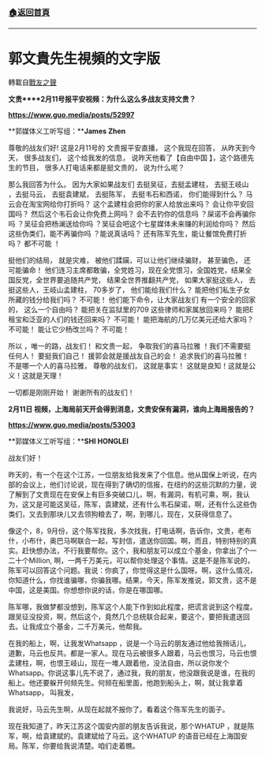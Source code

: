 ###  [:house:返回首頁](https://github.com/ourhimalayas/txt)
---
# 郭文貴先生視頻的文字版
轉載自[戰友之聲](http://littleantvoice.blogspot.com)

**文贵****2月11号报平安视频：为什么这么多战友支持文贵？**



**https://www.guo.media/posts/52997**





**郭媒体义工听写组：****James Zhen**



尊敬的战友们好! 这是2月11号的 文贵报平安直播， 这个我现在回答， 从昨天到今天， 很多战友们， 这个给我发的信息， 说昨天他看了【自由中国 】，这个路德先生的节目， 很多人打电话来都是挺文贵的， 说为什么呢？



那么我回答为什么。 因为大家如果战友们 去挺吴征，去挺孟建柱， 去挺王岐山 ，去挺马云， 去挺袁建斌， 去挺陈军， 去挺韦石和西诺， 你们能得到什么？ 马云会在淘宝网给你打折吗？ 这个孟建柱会把你的家人给放出来吗？ 会让你平安回国吗？ 然后这个韦石会让你免费上网吗？ 会不去钓你的信息吗 ？屎诺不会再骗你吗 ？吴征会把杨澜送给你吗 ？吴征会吧这个七星媒体未来赚的利润给你吗？ 然后这些伪类们，能不再骗你吗 ？能说真话吗？ 还有陈军先生，能让餐馆免费打折吗？ 都不可能 ！



挺他们的结局， 就是灾难， 被他们蹂躏，可以让他们继续骗财， 甚至骗色， 还可能骗命！ 他们连习主席都敢骗，全党姓习，现在全党恨习，全国姓党，结果全国反党，全世界要追随共产党， 结果全世界推翻共产党， 如果大家挺这些人， 去挺这些人，王岐山孟建柱， 70多岁了， 他们能给我们什么？ 能把他们私生子女所藏的钱分给我们吗？ 不可能！ 他们能下命令，让大家战友们 有一个安全的回家的， 这么一个自由吗？ 能把关在监狱里的709 这些律师和家属放回来吗？ 能把E租宝和泛亚的人们的钱还回来吗？ 不可能！ 能把海航的几万亿美元还给大家吗？ 不可能！ 能让它少杨改兰吗？ 不可能！



所以 ，唯一的路，战友们！ 和文贵一起， 争取我们的喜马拉雅 ！我们不需要挺任何人！ 要挺我们自己！ 援郭会就是援战友自己的会！ 追求我们的喜马拉雅！ 不是哪一个人的喜马拉雅， 尊敬的战友们， 这就是事实！ 这就是良知！这就是公义！这就是天理！



一切都是刚刚开始！ 谢谢所有的战友们！



**2月11日 视频，上海局前天开会得到消息，文贵安保有漏洞，谁向上海局报告的？**



**https://www.guo.media/posts/53003**



**郭媒体义工听写组：****SHI HONGLEI**



战友们好！



昨天的，有一个在这个江苏，一位朋友给我发来了个信息。他从国保上听说，在内部的会议上，他们讨论说，现在得到了确切的信报，在纽约的这些沉默的力量，说了解到了文贵现在在安保上有巨多突破口儿，啊，有漏洞，有机可乘，啊，我认为，这又是可能这吴征，陈军，袁建斌，还有什么韦石屎诺，啊，还有什么这些伪类们，又去到那块儿又去领狗粮去了，啊，到哪儿，现在，又获得信息了。



像这个，8，9月份，这个陈军找我，多次找我，打电话啊，告诉你，文贵，老布什，小布什，奥巴马啊联合一起，写封信，遣送你回国。啊，而且，特别特别的真实。赶快想办法，不行我要帮你。这个，我和朋友可以成立个基金，你拿出了个一二十个Million, 啊，一两千万美元，可以帮你处理这个事情。这是不是陈军说的，陈军可以回答这个问题。我说：你疯了，你觉得这是什么国呀。啊，这什么情况，你知道什么，你找谁骗哪，你骗我哪。结果，今天，陈军发推说，郭文贵，这不是中国，这是美国。你想想你说的话，你是在哪国哪。



陈军哪，我做梦都没想到，陈军这个人能下作到如此程度，把谎言说到这个程度。跟吴征没投资，啊，然后这个，竟然几个总统联合起来，要这个，要把我遣送回去。让我成立个基金，二千万美元，他帮我。



在我的船上，啊，让我发Whatsapp ，说是一个马云的朋友通过他给我捎话儿，道歉，马云也反共。都是一家人。现在马云被很多人跟着，马云也恨习，马云也恨孟建柱，啊，也恨王岐山，现在一堆人跟着他，没法自由，所以说你发个Whatsapp。你说这事儿先不说了，通过我，我的朋友，他没跟我说是谁，在我的船上。他还要躲开何频先生。何频在船里面，他跑到船头上，啊，就让我拿着Whatsapp， 叫我发，



我说好，马云先生啊，从现在起就不报你了。看着这个陈军先生的面子。



现在我知道了，昨天江苏这个国安内部的朋友告诉我说，那个WHATUP ，就是陈军，啊，给袁建斌的。袁建斌给了马云。这个WHATUP 的语音已经在上海国安局。陈军，你要给我说清楚。咱们走着瞧。